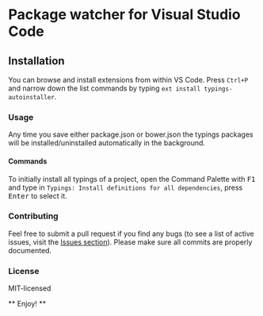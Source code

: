# Package watcher for Visual Studio Code
## Installation 
You can browse and install extensions from within VS Code. Press `Ctrl+P` and narrow down the list commands by typing `ext install typings-autoinstaller`.

### Usage
Any time you save either package.json or bower.json the typings packages will be installed/uninstalled automatically in the background.

#### Commands
To initially install all typings of a project, open the Command Palette with <kbd>F1</kbd> and type in `Typings: Install definitions for all dependencies`, press <kbd>Enter</kbd> to select it.

### Contributing
Feel free to submit a pull request if you find any bugs (to see a list of active issues, visit the [Issues section](https://github.com/jvitor83/typings-autoinstaller/issues)).
Please make sure all commits are properly documented.

### License
MIT-licensed

** Enjoy! **